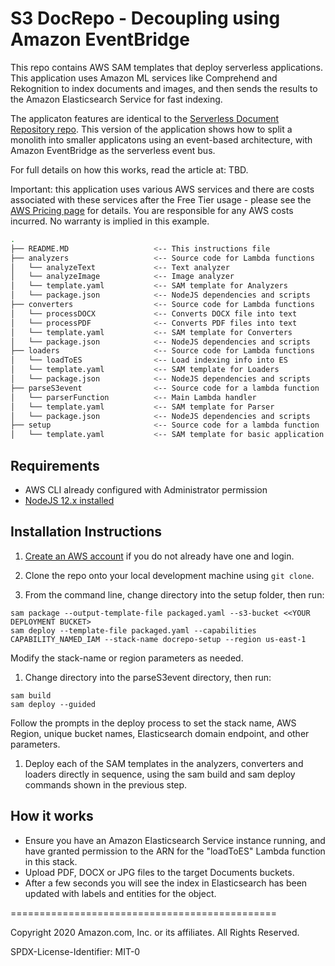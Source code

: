 # S3 DocRepo - Decoupling using Amazon EventBridge

This repo contains AWS SAM templates that deploy serverless applications. This application uses Amazon ML services like Comprehend and Rekognition to index documents and images, and then sends the results to the Amazon Elasticsearch Service for fast indexing.

The applicaton features are identical to the [Serverless Document Repository repo](https://github.com/jbesw/s3-to-lambda/tree/master/docrepository). This version of the application shows how to split a monolith into smaller applicatons using an event-based architecture, with Amazon EventBridge as the serverless event bus.

For full details on how this works, read the article at: TBD.

Important: this application uses various AWS services and there are costs associated with these services after the Free Tier usage - please see the [AWS Pricing page](https://aws.amazon.com/pricing/) for details. You are responsible for any AWS costs incurred. No warranty is implied in this example.

```bash
.
├── README.MD                   <-- This instructions file
├── analyzers                   <-- Source code for Lambda functions
│   └── analyzeText             <-- Text analyzer
│   └── analyzeImage            <-- Image analyzer
│   └── template.yaml           <-- SAM template for Analyzers
│   └── package.json            <-- NodeJS dependencies and scripts
├── converters                  <-- Source code for Lambda functions
│   └── processDOCX             <-- Converts DOCX file into text
│   └── processPDF              <-- Converts PDF files into text
│   └── template.yaml           <-- SAM template for Converters
│   └── package.json            <-- NodeJS dependencies and scripts
├── loaders                     <-- Source code for Lambda functions
│   └── loadToES                <-- Load indexing info into ES
│   └── template.yaml           <-- SAM template for Loaders
│   └── package.json            <-- NodeJS dependencies and scripts
├── parseS3event                <-- Source code for a lambda function
│   └── parserFunction          <-- Main Lambda handler
│   └── template.yaml           <-- SAM template for Parser
│   └── package.json            <-- NodeJS dependencies and scripts
├── setup                       <-- Source code for a lambda function
│   └── template.yaml           <-- SAM template for basic application
```

## Requirements

* AWS CLI already configured with Administrator permission
* [NodeJS 12.x installed](https://nodejs.org/en/download/)

## Installation Instructions

1. [Create an AWS account](https://portal.aws.amazon.com/gp/aws/developer/registration/index.html) if you do not already have one and login.

1. Clone the repo onto your local development machine using `git clone`.

1. From the command line, change directory into the setup folder, then run:
```
sam package --output-template-file packaged.yaml --s3-bucket <<YOUR DEPLOYMENT BUCKET>
sam deploy --template-file packaged.yaml --capabilities CAPABILITY_NAMED_IAM --stack-name docrepo-setup --region us-east-1
```
Modify the stack-name or region parameters as needed.

1. Change directory into the parseS3event directory, then run:
``` 
sam build
sam deploy --guided
```
Follow the prompts in the deploy process to set the stack name, AWS Region, unique bucket names, Elasticsearch domain endpoint, and other parameters.

1. Deploy each of the SAM templates in the analyzers, converters and loaders directly in sequence, using the sam build and sam deploy commands shown in the previous step.

## How it works

* Ensure you have an Amazon Elasticsearch Service instance running, and have granted permission to the ARN for the "loadToES" Lambda function in this stack. 
* Upload PDF, DOCX or JPG files to the target Documents buckets.
* After a few seconds you will see the index in Elasticsearch has been updated with labels and entities for the object.

==============================================

Copyright 2020 Amazon.com, Inc. or its affiliates. All Rights Reserved.

SPDX-License-Identifier: MIT-0